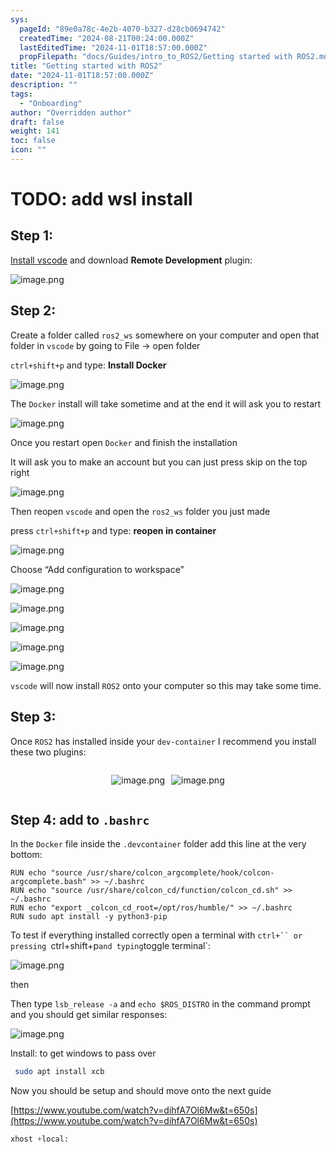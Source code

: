 ```yaml
---
sys:
  pageId: "89e0a78c-4e2b-4070-b327-d28cb0694742"
  createdTime: "2024-08-21T00:24:00.000Z"
  lastEditedTime: "2024-11-01T18:57:00.000Z"
  propFilepath: "docs/Guides/intro_to_ROS2/Getting started with ROS2.md"
title: "Getting started with ROS2"
date: "2024-11-01T18:57:00.000Z"
description: ""
tags:
  - "Onboarding"
author: "Overridden author"
draft: false
weight: 141
toc: false
icon: ""
---
```


# TODO: add wsl install

## Step 1:

[Install vscode](https://code.visualstudio.com/download) and download **Remote Development** plugin:

![image.png](https://prod-files-secure.s3.us-west-2.amazonaws.com/d518164a-d88e-44d1-a4ee-3adb3bd8bce0/efb52993-1881-4a40-b95e-6f020334f022/image.png?X-Amz-Algorithm=AWS4-HMAC-SHA256&X-Amz-Content-Sha256=UNSIGNED-PAYLOAD&X-Amz-Credential=ASIAZI2LB466WITZBAXQ%2F20250328%2Fus-west-2%2Fs3%2Faws4_request&X-Amz-Date=20250328T003830Z&X-Amz-Expires=3600&X-Amz-Security-Token=IQoJb3JpZ2luX2VjEOn%2F%2F%2F%2F%2F%2F%2F%2F%2F%2FwEaCXVzLXdlc3QtMiJIMEYCIQDPJ4rw%2FnTo1Z6Hn7Kh18tHMUv0FAEXzTxO2QjsKPrBNgIhAKzU2kz5cSutonFrFbWhiBp3ZywTZ%2BUZuBhGmgIjE%2FIuKv8DCFIQABoMNjM3NDIzMTgzODA1IgyaEiFAjavjXnuJPFkq3ANSgZKyqtrHmT4c%2BmCcBHXk8z7RxRD6tl4GaVJIPkqGUOVeXkqufm%2Bpv1Ax6eE6gQLyRWNmZw3ANSgxR2E4uCYdwBgDEgL7Vv5NCl0SY32G8JX4XAZk0Ldc7r9wai8tiKYp7%2FGD%2BgNhbUHMP3gaRL0p67%2BurIpJsluggVH9npQzyqdOG9ZOYdUaAfgcjyUgULNRiQY8aozpw26%2BVboOte9GHyYLBdI49CE%2FCn5kyl5YL3Vs87AZLiqYOQ3irihg1dl9P0oZCWeYsDWUTR9QL%2FMxNUHP2wvzpdjArVaBsrcqCRbNuU%2Fmk%2B%2BkcggFkspXApfdE%2Fg75IT%2Fq8fAlkIJ2LlvumQmr5fVLtJfnY6FJIEVccwXz64wLQajQQz6P2g7taxkeGDYwz8LIM0e0sWCdhgcuTDbBG%2Bzbz7BOKbmOesBjrb5ANHPSMSd02AZ2siV9ioD3DW0OcnlkgoILtNTvNOtPtafUM00vpExwOTQPwjYH%2FIccjd9ZH7HueXO6T1qvtKi%2B1QzbyYxMhDe681OBWdvWYZ%2BBBRJ%2FSkjL1C1s3dRdBNzXxeMkfb5n0Co9Pt26KQbRkt691VrN9uxf8lm4KtDYbuVxQ1aVYPUwP9xxhzH2a7Ewbz42Krex60zDzCc3Je%2FBjqkAfZu%2BE0RN9XPpNTyvTDUtzXcz%2BSxFD1eKriz7%2BtmAkO8o1JqLLZZNfjI%2BZ3jBexZ6M0bafpNNm%2Bp32CeNvQFgUWWPCQiwsZQNmd9H13KEIH2b5hEhDYj9ewn40p71jUbcrRsDmWvLv9i7COsPXo50vS10aP%2BvWg5Xps111pjPPlIlFxF48loQ57iJk0%2BOzvQxVI6ReT7eiZIUXbhYq0PLB3f7rm7&X-Amz-Signature=6611e70becd41ef5b7026018a600d1ec8f9938119694e5ad40b421264e035b9a&X-Amz-SignedHeaders=host&x-id=GetObject)

## Step 2:

Create a folder called `ros2_ws` somewhere on your computer and open that folder in `vscode` by going to File → open folder 

`ctrl+shift+p` and type: **Install Docker**

![image.png](https://prod-files-secure.s3.us-west-2.amazonaws.com/d518164a-d88e-44d1-a4ee-3adb3bd8bce0/2269dc0e-1cd5-47ff-bceb-c04ad9b2eab0/image.png?X-Amz-Algorithm=AWS4-HMAC-SHA256&X-Amz-Content-Sha256=UNSIGNED-PAYLOAD&X-Amz-Credential=ASIAZI2LB466WITZBAXQ%2F20250328%2Fus-west-2%2Fs3%2Faws4_request&X-Amz-Date=20250328T003830Z&X-Amz-Expires=3600&X-Amz-Security-Token=IQoJb3JpZ2luX2VjEOn%2F%2F%2F%2F%2F%2F%2F%2F%2F%2FwEaCXVzLXdlc3QtMiJIMEYCIQDPJ4rw%2FnTo1Z6Hn7Kh18tHMUv0FAEXzTxO2QjsKPrBNgIhAKzU2kz5cSutonFrFbWhiBp3ZywTZ%2BUZuBhGmgIjE%2FIuKv8DCFIQABoMNjM3NDIzMTgzODA1IgyaEiFAjavjXnuJPFkq3ANSgZKyqtrHmT4c%2BmCcBHXk8z7RxRD6tl4GaVJIPkqGUOVeXkqufm%2Bpv1Ax6eE6gQLyRWNmZw3ANSgxR2E4uCYdwBgDEgL7Vv5NCl0SY32G8JX4XAZk0Ldc7r9wai8tiKYp7%2FGD%2BgNhbUHMP3gaRL0p67%2BurIpJsluggVH9npQzyqdOG9ZOYdUaAfgcjyUgULNRiQY8aozpw26%2BVboOte9GHyYLBdI49CE%2FCn5kyl5YL3Vs87AZLiqYOQ3irihg1dl9P0oZCWeYsDWUTR9QL%2FMxNUHP2wvzpdjArVaBsrcqCRbNuU%2Fmk%2B%2BkcggFkspXApfdE%2Fg75IT%2Fq8fAlkIJ2LlvumQmr5fVLtJfnY6FJIEVccwXz64wLQajQQz6P2g7taxkeGDYwz8LIM0e0sWCdhgcuTDbBG%2Bzbz7BOKbmOesBjrb5ANHPSMSd02AZ2siV9ioD3DW0OcnlkgoILtNTvNOtPtafUM00vpExwOTQPwjYH%2FIccjd9ZH7HueXO6T1qvtKi%2B1QzbyYxMhDe681OBWdvWYZ%2BBBRJ%2FSkjL1C1s3dRdBNzXxeMkfb5n0Co9Pt26KQbRkt691VrN9uxf8lm4KtDYbuVxQ1aVYPUwP9xxhzH2a7Ewbz42Krex60zDzCc3Je%2FBjqkAfZu%2BE0RN9XPpNTyvTDUtzXcz%2BSxFD1eKriz7%2BtmAkO8o1JqLLZZNfjI%2BZ3jBexZ6M0bafpNNm%2Bp32CeNvQFgUWWPCQiwsZQNmd9H13KEIH2b5hEhDYj9ewn40p71jUbcrRsDmWvLv9i7COsPXo50vS10aP%2BvWg5Xps111pjPPlIlFxF48loQ57iJk0%2BOzvQxVI6ReT7eiZIUXbhYq0PLB3f7rm7&X-Amz-Signature=002594bcc330c24381d5dff9c9757fe5039be05e8685ee10aa40539add780386&X-Amz-SignedHeaders=host&x-id=GetObject)

The `Docker` install will take sometime and at the end it will ask you to restart

![image.png](https://prod-files-secure.s3.us-west-2.amazonaws.com/d518164a-d88e-44d1-a4ee-3adb3bd8bce0/ed233f78-be33-4b1f-b89c-9c346c0e961e/image.png?X-Amz-Algorithm=AWS4-HMAC-SHA256&X-Amz-Content-Sha256=UNSIGNED-PAYLOAD&X-Amz-Credential=ASIAZI2LB466WITZBAXQ%2F20250328%2Fus-west-2%2Fs3%2Faws4_request&X-Amz-Date=20250328T003830Z&X-Amz-Expires=3600&X-Amz-Security-Token=IQoJb3JpZ2luX2VjEOn%2F%2F%2F%2F%2F%2F%2F%2F%2F%2FwEaCXVzLXdlc3QtMiJIMEYCIQDPJ4rw%2FnTo1Z6Hn7Kh18tHMUv0FAEXzTxO2QjsKPrBNgIhAKzU2kz5cSutonFrFbWhiBp3ZywTZ%2BUZuBhGmgIjE%2FIuKv8DCFIQABoMNjM3NDIzMTgzODA1IgyaEiFAjavjXnuJPFkq3ANSgZKyqtrHmT4c%2BmCcBHXk8z7RxRD6tl4GaVJIPkqGUOVeXkqufm%2Bpv1Ax6eE6gQLyRWNmZw3ANSgxR2E4uCYdwBgDEgL7Vv5NCl0SY32G8JX4XAZk0Ldc7r9wai8tiKYp7%2FGD%2BgNhbUHMP3gaRL0p67%2BurIpJsluggVH9npQzyqdOG9ZOYdUaAfgcjyUgULNRiQY8aozpw26%2BVboOte9GHyYLBdI49CE%2FCn5kyl5YL3Vs87AZLiqYOQ3irihg1dl9P0oZCWeYsDWUTR9QL%2FMxNUHP2wvzpdjArVaBsrcqCRbNuU%2Fmk%2B%2BkcggFkspXApfdE%2Fg75IT%2Fq8fAlkIJ2LlvumQmr5fVLtJfnY6FJIEVccwXz64wLQajQQz6P2g7taxkeGDYwz8LIM0e0sWCdhgcuTDbBG%2Bzbz7BOKbmOesBjrb5ANHPSMSd02AZ2siV9ioD3DW0OcnlkgoILtNTvNOtPtafUM00vpExwOTQPwjYH%2FIccjd9ZH7HueXO6T1qvtKi%2B1QzbyYxMhDe681OBWdvWYZ%2BBBRJ%2FSkjL1C1s3dRdBNzXxeMkfb5n0Co9Pt26KQbRkt691VrN9uxf8lm4KtDYbuVxQ1aVYPUwP9xxhzH2a7Ewbz42Krex60zDzCc3Je%2FBjqkAfZu%2BE0RN9XPpNTyvTDUtzXcz%2BSxFD1eKriz7%2BtmAkO8o1JqLLZZNfjI%2BZ3jBexZ6M0bafpNNm%2Bp32CeNvQFgUWWPCQiwsZQNmd9H13KEIH2b5hEhDYj9ewn40p71jUbcrRsDmWvLv9i7COsPXo50vS10aP%2BvWg5Xps111pjPPlIlFxF48loQ57iJk0%2BOzvQxVI6ReT7eiZIUXbhYq0PLB3f7rm7&X-Amz-Signature=31981e4f893b76747805b8f6c05d6b20e6249877d0d34c5922ef37ae00dffc9c&X-Amz-SignedHeaders=host&x-id=GetObject)

Once you restart open `Docker` and finish the installation

It will ask you to make an account but you can just press skip on the top right

![image.png](https://prod-files-secure.s3.us-west-2.amazonaws.com/d518164a-d88e-44d1-a4ee-3adb3bd8bce0/21010ad9-1659-4fd9-9f59-9932a09b2a3d/image.png?X-Amz-Algorithm=AWS4-HMAC-SHA256&X-Amz-Content-Sha256=UNSIGNED-PAYLOAD&X-Amz-Credential=ASIAZI2LB466WITZBAXQ%2F20250328%2Fus-west-2%2Fs3%2Faws4_request&X-Amz-Date=20250328T003830Z&X-Amz-Expires=3600&X-Amz-Security-Token=IQoJb3JpZ2luX2VjEOn%2F%2F%2F%2F%2F%2F%2F%2F%2F%2FwEaCXVzLXdlc3QtMiJIMEYCIQDPJ4rw%2FnTo1Z6Hn7Kh18tHMUv0FAEXzTxO2QjsKPrBNgIhAKzU2kz5cSutonFrFbWhiBp3ZywTZ%2BUZuBhGmgIjE%2FIuKv8DCFIQABoMNjM3NDIzMTgzODA1IgyaEiFAjavjXnuJPFkq3ANSgZKyqtrHmT4c%2BmCcBHXk8z7RxRD6tl4GaVJIPkqGUOVeXkqufm%2Bpv1Ax6eE6gQLyRWNmZw3ANSgxR2E4uCYdwBgDEgL7Vv5NCl0SY32G8JX4XAZk0Ldc7r9wai8tiKYp7%2FGD%2BgNhbUHMP3gaRL0p67%2BurIpJsluggVH9npQzyqdOG9ZOYdUaAfgcjyUgULNRiQY8aozpw26%2BVboOte9GHyYLBdI49CE%2FCn5kyl5YL3Vs87AZLiqYOQ3irihg1dl9P0oZCWeYsDWUTR9QL%2FMxNUHP2wvzpdjArVaBsrcqCRbNuU%2Fmk%2B%2BkcggFkspXApfdE%2Fg75IT%2Fq8fAlkIJ2LlvumQmr5fVLtJfnY6FJIEVccwXz64wLQajQQz6P2g7taxkeGDYwz8LIM0e0sWCdhgcuTDbBG%2Bzbz7BOKbmOesBjrb5ANHPSMSd02AZ2siV9ioD3DW0OcnlkgoILtNTvNOtPtafUM00vpExwOTQPwjYH%2FIccjd9ZH7HueXO6T1qvtKi%2B1QzbyYxMhDe681OBWdvWYZ%2BBBRJ%2FSkjL1C1s3dRdBNzXxeMkfb5n0Co9Pt26KQbRkt691VrN9uxf8lm4KtDYbuVxQ1aVYPUwP9xxhzH2a7Ewbz42Krex60zDzCc3Je%2FBjqkAfZu%2BE0RN9XPpNTyvTDUtzXcz%2BSxFD1eKriz7%2BtmAkO8o1JqLLZZNfjI%2BZ3jBexZ6M0bafpNNm%2Bp32CeNvQFgUWWPCQiwsZQNmd9H13KEIH2b5hEhDYj9ewn40p71jUbcrRsDmWvLv9i7COsPXo50vS10aP%2BvWg5Xps111pjPPlIlFxF48loQ57iJk0%2BOzvQxVI6ReT7eiZIUXbhYq0PLB3f7rm7&X-Amz-Signature=1f95f202cf277ca333687c457388dd2ce555ca0fb379a0e91d95ed991c0f6d24&X-Amz-SignedHeaders=host&x-id=GetObject)

Then reopen `vscode` and open the `ros2_ws` folder you just made

press `ctrl+shift+p` and type: **reopen in container**

![image.png](https://prod-files-secure.s3.us-west-2.amazonaws.com/d518164a-d88e-44d1-a4ee-3adb3bd8bce0/4e93b8c2-41ad-488c-8095-c74205196118/image.png?X-Amz-Algorithm=AWS4-HMAC-SHA256&X-Amz-Content-Sha256=UNSIGNED-PAYLOAD&X-Amz-Credential=ASIAZI2LB466WITZBAXQ%2F20250328%2Fus-west-2%2Fs3%2Faws4_request&X-Amz-Date=20250328T003830Z&X-Amz-Expires=3600&X-Amz-Security-Token=IQoJb3JpZ2luX2VjEOn%2F%2F%2F%2F%2F%2F%2F%2F%2F%2FwEaCXVzLXdlc3QtMiJIMEYCIQDPJ4rw%2FnTo1Z6Hn7Kh18tHMUv0FAEXzTxO2QjsKPrBNgIhAKzU2kz5cSutonFrFbWhiBp3ZywTZ%2BUZuBhGmgIjE%2FIuKv8DCFIQABoMNjM3NDIzMTgzODA1IgyaEiFAjavjXnuJPFkq3ANSgZKyqtrHmT4c%2BmCcBHXk8z7RxRD6tl4GaVJIPkqGUOVeXkqufm%2Bpv1Ax6eE6gQLyRWNmZw3ANSgxR2E4uCYdwBgDEgL7Vv5NCl0SY32G8JX4XAZk0Ldc7r9wai8tiKYp7%2FGD%2BgNhbUHMP3gaRL0p67%2BurIpJsluggVH9npQzyqdOG9ZOYdUaAfgcjyUgULNRiQY8aozpw26%2BVboOte9GHyYLBdI49CE%2FCn5kyl5YL3Vs87AZLiqYOQ3irihg1dl9P0oZCWeYsDWUTR9QL%2FMxNUHP2wvzpdjArVaBsrcqCRbNuU%2Fmk%2B%2BkcggFkspXApfdE%2Fg75IT%2Fq8fAlkIJ2LlvumQmr5fVLtJfnY6FJIEVccwXz64wLQajQQz6P2g7taxkeGDYwz8LIM0e0sWCdhgcuTDbBG%2Bzbz7BOKbmOesBjrb5ANHPSMSd02AZ2siV9ioD3DW0OcnlkgoILtNTvNOtPtafUM00vpExwOTQPwjYH%2FIccjd9ZH7HueXO6T1qvtKi%2B1QzbyYxMhDe681OBWdvWYZ%2BBBRJ%2FSkjL1C1s3dRdBNzXxeMkfb5n0Co9Pt26KQbRkt691VrN9uxf8lm4KtDYbuVxQ1aVYPUwP9xxhzH2a7Ewbz42Krex60zDzCc3Je%2FBjqkAfZu%2BE0RN9XPpNTyvTDUtzXcz%2BSxFD1eKriz7%2BtmAkO8o1JqLLZZNfjI%2BZ3jBexZ6M0bafpNNm%2Bp32CeNvQFgUWWPCQiwsZQNmd9H13KEIH2b5hEhDYj9ewn40p71jUbcrRsDmWvLv9i7COsPXo50vS10aP%2BvWg5Xps111pjPPlIlFxF48loQ57iJk0%2BOzvQxVI6ReT7eiZIUXbhYq0PLB3f7rm7&X-Amz-Signature=5a62b06948158d8633373ec9f8b1f9d3807e29b6b020ed686eb2de19753a6f1b&X-Amz-SignedHeaders=host&x-id=GetObject)

Choose “Add configuration to workspace”

![image.png](https://prod-files-secure.s3.us-west-2.amazonaws.com/d518164a-d88e-44d1-a4ee-3adb3bd8bce0/9560b282-5060-4989-ba37-97e7b2c22476/image.png?X-Amz-Algorithm=AWS4-HMAC-SHA256&X-Amz-Content-Sha256=UNSIGNED-PAYLOAD&X-Amz-Credential=ASIAZI2LB466WITZBAXQ%2F20250328%2Fus-west-2%2Fs3%2Faws4_request&X-Amz-Date=20250328T003830Z&X-Amz-Expires=3600&X-Amz-Security-Token=IQoJb3JpZ2luX2VjEOn%2F%2F%2F%2F%2F%2F%2F%2F%2F%2FwEaCXVzLXdlc3QtMiJIMEYCIQDPJ4rw%2FnTo1Z6Hn7Kh18tHMUv0FAEXzTxO2QjsKPrBNgIhAKzU2kz5cSutonFrFbWhiBp3ZywTZ%2BUZuBhGmgIjE%2FIuKv8DCFIQABoMNjM3NDIzMTgzODA1IgyaEiFAjavjXnuJPFkq3ANSgZKyqtrHmT4c%2BmCcBHXk8z7RxRD6tl4GaVJIPkqGUOVeXkqufm%2Bpv1Ax6eE6gQLyRWNmZw3ANSgxR2E4uCYdwBgDEgL7Vv5NCl0SY32G8JX4XAZk0Ldc7r9wai8tiKYp7%2FGD%2BgNhbUHMP3gaRL0p67%2BurIpJsluggVH9npQzyqdOG9ZOYdUaAfgcjyUgULNRiQY8aozpw26%2BVboOte9GHyYLBdI49CE%2FCn5kyl5YL3Vs87AZLiqYOQ3irihg1dl9P0oZCWeYsDWUTR9QL%2FMxNUHP2wvzpdjArVaBsrcqCRbNuU%2Fmk%2B%2BkcggFkspXApfdE%2Fg75IT%2Fq8fAlkIJ2LlvumQmr5fVLtJfnY6FJIEVccwXz64wLQajQQz6P2g7taxkeGDYwz8LIM0e0sWCdhgcuTDbBG%2Bzbz7BOKbmOesBjrb5ANHPSMSd02AZ2siV9ioD3DW0OcnlkgoILtNTvNOtPtafUM00vpExwOTQPwjYH%2FIccjd9ZH7HueXO6T1qvtKi%2B1QzbyYxMhDe681OBWdvWYZ%2BBBRJ%2FSkjL1C1s3dRdBNzXxeMkfb5n0Co9Pt26KQbRkt691VrN9uxf8lm4KtDYbuVxQ1aVYPUwP9xxhzH2a7Ewbz42Krex60zDzCc3Je%2FBjqkAfZu%2BE0RN9XPpNTyvTDUtzXcz%2BSxFD1eKriz7%2BtmAkO8o1JqLLZZNfjI%2BZ3jBexZ6M0bafpNNm%2Bp32CeNvQFgUWWPCQiwsZQNmd9H13KEIH2b5hEhDYj9ewn40p71jUbcrRsDmWvLv9i7COsPXo50vS10aP%2BvWg5Xps111pjPPlIlFxF48loQ57iJk0%2BOzvQxVI6ReT7eiZIUXbhYq0PLB3f7rm7&X-Amz-Signature=46dd49d52de05bf6b18163285a9780f671c0be9a1741833259dc63a1fb9cbca8&X-Amz-SignedHeaders=host&x-id=GetObject)

![image.png](https://prod-files-secure.s3.us-west-2.amazonaws.com/d518164a-d88e-44d1-a4ee-3adb3bd8bce0/2ee63f81-886b-48e8-a553-dc6e5eac99e4/image.png?X-Amz-Algorithm=AWS4-HMAC-SHA256&X-Amz-Content-Sha256=UNSIGNED-PAYLOAD&X-Amz-Credential=ASIAZI2LB466WITZBAXQ%2F20250328%2Fus-west-2%2Fs3%2Faws4_request&X-Amz-Date=20250328T003830Z&X-Amz-Expires=3600&X-Amz-Security-Token=IQoJb3JpZ2luX2VjEOn%2F%2F%2F%2F%2F%2F%2F%2F%2F%2FwEaCXVzLXdlc3QtMiJIMEYCIQDPJ4rw%2FnTo1Z6Hn7Kh18tHMUv0FAEXzTxO2QjsKPrBNgIhAKzU2kz5cSutonFrFbWhiBp3ZywTZ%2BUZuBhGmgIjE%2FIuKv8DCFIQABoMNjM3NDIzMTgzODA1IgyaEiFAjavjXnuJPFkq3ANSgZKyqtrHmT4c%2BmCcBHXk8z7RxRD6tl4GaVJIPkqGUOVeXkqufm%2Bpv1Ax6eE6gQLyRWNmZw3ANSgxR2E4uCYdwBgDEgL7Vv5NCl0SY32G8JX4XAZk0Ldc7r9wai8tiKYp7%2FGD%2BgNhbUHMP3gaRL0p67%2BurIpJsluggVH9npQzyqdOG9ZOYdUaAfgcjyUgULNRiQY8aozpw26%2BVboOte9GHyYLBdI49CE%2FCn5kyl5YL3Vs87AZLiqYOQ3irihg1dl9P0oZCWeYsDWUTR9QL%2FMxNUHP2wvzpdjArVaBsrcqCRbNuU%2Fmk%2B%2BkcggFkspXApfdE%2Fg75IT%2Fq8fAlkIJ2LlvumQmr5fVLtJfnY6FJIEVccwXz64wLQajQQz6P2g7taxkeGDYwz8LIM0e0sWCdhgcuTDbBG%2Bzbz7BOKbmOesBjrb5ANHPSMSd02AZ2siV9ioD3DW0OcnlkgoILtNTvNOtPtafUM00vpExwOTQPwjYH%2FIccjd9ZH7HueXO6T1qvtKi%2B1QzbyYxMhDe681OBWdvWYZ%2BBBRJ%2FSkjL1C1s3dRdBNzXxeMkfb5n0Co9Pt26KQbRkt691VrN9uxf8lm4KtDYbuVxQ1aVYPUwP9xxhzH2a7Ewbz42Krex60zDzCc3Je%2FBjqkAfZu%2BE0RN9XPpNTyvTDUtzXcz%2BSxFD1eKriz7%2BtmAkO8o1JqLLZZNfjI%2BZ3jBexZ6M0bafpNNm%2Bp32CeNvQFgUWWPCQiwsZQNmd9H13KEIH2b5hEhDYj9ewn40p71jUbcrRsDmWvLv9i7COsPXo50vS10aP%2BvWg5Xps111pjPPlIlFxF48loQ57iJk0%2BOzvQxVI6ReT7eiZIUXbhYq0PLB3f7rm7&X-Amz-Signature=34fe81ab9fb021d61745b7a820801ff9094af0568cbbd63af4e2af0cd5090028&X-Amz-SignedHeaders=host&x-id=GetObject)

![image.png](https://prod-files-secure.s3.us-west-2.amazonaws.com/d518164a-d88e-44d1-a4ee-3adb3bd8bce0/ae1580b2-b048-407e-aed9-b584224a7a04/image.png?X-Amz-Algorithm=AWS4-HMAC-SHA256&X-Amz-Content-Sha256=UNSIGNED-PAYLOAD&X-Amz-Credential=ASIAZI2LB466WITZBAXQ%2F20250328%2Fus-west-2%2Fs3%2Faws4_request&X-Amz-Date=20250328T003830Z&X-Amz-Expires=3600&X-Amz-Security-Token=IQoJb3JpZ2luX2VjEOn%2F%2F%2F%2F%2F%2F%2F%2F%2F%2FwEaCXVzLXdlc3QtMiJIMEYCIQDPJ4rw%2FnTo1Z6Hn7Kh18tHMUv0FAEXzTxO2QjsKPrBNgIhAKzU2kz5cSutonFrFbWhiBp3ZywTZ%2BUZuBhGmgIjE%2FIuKv8DCFIQABoMNjM3NDIzMTgzODA1IgyaEiFAjavjXnuJPFkq3ANSgZKyqtrHmT4c%2BmCcBHXk8z7RxRD6tl4GaVJIPkqGUOVeXkqufm%2Bpv1Ax6eE6gQLyRWNmZw3ANSgxR2E4uCYdwBgDEgL7Vv5NCl0SY32G8JX4XAZk0Ldc7r9wai8tiKYp7%2FGD%2BgNhbUHMP3gaRL0p67%2BurIpJsluggVH9npQzyqdOG9ZOYdUaAfgcjyUgULNRiQY8aozpw26%2BVboOte9GHyYLBdI49CE%2FCn5kyl5YL3Vs87AZLiqYOQ3irihg1dl9P0oZCWeYsDWUTR9QL%2FMxNUHP2wvzpdjArVaBsrcqCRbNuU%2Fmk%2B%2BkcggFkspXApfdE%2Fg75IT%2Fq8fAlkIJ2LlvumQmr5fVLtJfnY6FJIEVccwXz64wLQajQQz6P2g7taxkeGDYwz8LIM0e0sWCdhgcuTDbBG%2Bzbz7BOKbmOesBjrb5ANHPSMSd02AZ2siV9ioD3DW0OcnlkgoILtNTvNOtPtafUM00vpExwOTQPwjYH%2FIccjd9ZH7HueXO6T1qvtKi%2B1QzbyYxMhDe681OBWdvWYZ%2BBBRJ%2FSkjL1C1s3dRdBNzXxeMkfb5n0Co9Pt26KQbRkt691VrN9uxf8lm4KtDYbuVxQ1aVYPUwP9xxhzH2a7Ewbz42Krex60zDzCc3Je%2FBjqkAfZu%2BE0RN9XPpNTyvTDUtzXcz%2BSxFD1eKriz7%2BtmAkO8o1JqLLZZNfjI%2BZ3jBexZ6M0bafpNNm%2Bp32CeNvQFgUWWPCQiwsZQNmd9H13KEIH2b5hEhDYj9ewn40p71jUbcrRsDmWvLv9i7COsPXo50vS10aP%2BvWg5Xps111pjPPlIlFxF48loQ57iJk0%2BOzvQxVI6ReT7eiZIUXbhYq0PLB3f7rm7&X-Amz-Signature=e0f366b1969f63f6c6a89a7bb1aea5b7fe07dcdedb50fa6d835636ad8110c3a8&X-Amz-SignedHeaders=host&x-id=GetObject)

![image.png](https://prod-files-secure.s3.us-west-2.amazonaws.com/d518164a-d88e-44d1-a4ee-3adb3bd8bce0/53255b28-f75e-430f-b9e3-c0ac8577e42b/image.png?X-Amz-Algorithm=AWS4-HMAC-SHA256&X-Amz-Content-Sha256=UNSIGNED-PAYLOAD&X-Amz-Credential=ASIAZI2LB466WITZBAXQ%2F20250328%2Fus-west-2%2Fs3%2Faws4_request&X-Amz-Date=20250328T003830Z&X-Amz-Expires=3600&X-Amz-Security-Token=IQoJb3JpZ2luX2VjEOn%2F%2F%2F%2F%2F%2F%2F%2F%2F%2FwEaCXVzLXdlc3QtMiJIMEYCIQDPJ4rw%2FnTo1Z6Hn7Kh18tHMUv0FAEXzTxO2QjsKPrBNgIhAKzU2kz5cSutonFrFbWhiBp3ZywTZ%2BUZuBhGmgIjE%2FIuKv8DCFIQABoMNjM3NDIzMTgzODA1IgyaEiFAjavjXnuJPFkq3ANSgZKyqtrHmT4c%2BmCcBHXk8z7RxRD6tl4GaVJIPkqGUOVeXkqufm%2Bpv1Ax6eE6gQLyRWNmZw3ANSgxR2E4uCYdwBgDEgL7Vv5NCl0SY32G8JX4XAZk0Ldc7r9wai8tiKYp7%2FGD%2BgNhbUHMP3gaRL0p67%2BurIpJsluggVH9npQzyqdOG9ZOYdUaAfgcjyUgULNRiQY8aozpw26%2BVboOte9GHyYLBdI49CE%2FCn5kyl5YL3Vs87AZLiqYOQ3irihg1dl9P0oZCWeYsDWUTR9QL%2FMxNUHP2wvzpdjArVaBsrcqCRbNuU%2Fmk%2B%2BkcggFkspXApfdE%2Fg75IT%2Fq8fAlkIJ2LlvumQmr5fVLtJfnY6FJIEVccwXz64wLQajQQz6P2g7taxkeGDYwz8LIM0e0sWCdhgcuTDbBG%2Bzbz7BOKbmOesBjrb5ANHPSMSd02AZ2siV9ioD3DW0OcnlkgoILtNTvNOtPtafUM00vpExwOTQPwjYH%2FIccjd9ZH7HueXO6T1qvtKi%2B1QzbyYxMhDe681OBWdvWYZ%2BBBRJ%2FSkjL1C1s3dRdBNzXxeMkfb5n0Co9Pt26KQbRkt691VrN9uxf8lm4KtDYbuVxQ1aVYPUwP9xxhzH2a7Ewbz42Krex60zDzCc3Je%2FBjqkAfZu%2BE0RN9XPpNTyvTDUtzXcz%2BSxFD1eKriz7%2BtmAkO8o1JqLLZZNfjI%2BZ3jBexZ6M0bafpNNm%2Bp32CeNvQFgUWWPCQiwsZQNmd9H13KEIH2b5hEhDYj9ewn40p71jUbcrRsDmWvLv9i7COsPXo50vS10aP%2BvWg5Xps111pjPPlIlFxF48loQ57iJk0%2BOzvQxVI6ReT7eiZIUXbhYq0PLB3f7rm7&X-Amz-Signature=777d3ccd59f9ea25b2cc5888adb23acab30624e170ce65a7ee2982295826abc7&X-Amz-SignedHeaders=host&x-id=GetObject)

![image.png](https://prod-files-secure.s3.us-west-2.amazonaws.com/d518164a-d88e-44d1-a4ee-3adb3bd8bce0/7c562767-5af9-4ffb-97d1-327bcdf4ee00/image.png?X-Amz-Algorithm=AWS4-HMAC-SHA256&X-Amz-Content-Sha256=UNSIGNED-PAYLOAD&X-Amz-Credential=ASIAZI2LB466WITZBAXQ%2F20250328%2Fus-west-2%2Fs3%2Faws4_request&X-Amz-Date=20250328T003830Z&X-Amz-Expires=3600&X-Amz-Security-Token=IQoJb3JpZ2luX2VjEOn%2F%2F%2F%2F%2F%2F%2F%2F%2F%2FwEaCXVzLXdlc3QtMiJIMEYCIQDPJ4rw%2FnTo1Z6Hn7Kh18tHMUv0FAEXzTxO2QjsKPrBNgIhAKzU2kz5cSutonFrFbWhiBp3ZywTZ%2BUZuBhGmgIjE%2FIuKv8DCFIQABoMNjM3NDIzMTgzODA1IgyaEiFAjavjXnuJPFkq3ANSgZKyqtrHmT4c%2BmCcBHXk8z7RxRD6tl4GaVJIPkqGUOVeXkqufm%2Bpv1Ax6eE6gQLyRWNmZw3ANSgxR2E4uCYdwBgDEgL7Vv5NCl0SY32G8JX4XAZk0Ldc7r9wai8tiKYp7%2FGD%2BgNhbUHMP3gaRL0p67%2BurIpJsluggVH9npQzyqdOG9ZOYdUaAfgcjyUgULNRiQY8aozpw26%2BVboOte9GHyYLBdI49CE%2FCn5kyl5YL3Vs87AZLiqYOQ3irihg1dl9P0oZCWeYsDWUTR9QL%2FMxNUHP2wvzpdjArVaBsrcqCRbNuU%2Fmk%2B%2BkcggFkspXApfdE%2Fg75IT%2Fq8fAlkIJ2LlvumQmr5fVLtJfnY6FJIEVccwXz64wLQajQQz6P2g7taxkeGDYwz8LIM0e0sWCdhgcuTDbBG%2Bzbz7BOKbmOesBjrb5ANHPSMSd02AZ2siV9ioD3DW0OcnlkgoILtNTvNOtPtafUM00vpExwOTQPwjYH%2FIccjd9ZH7HueXO6T1qvtKi%2B1QzbyYxMhDe681OBWdvWYZ%2BBBRJ%2FSkjL1C1s3dRdBNzXxeMkfb5n0Co9Pt26KQbRkt691VrN9uxf8lm4KtDYbuVxQ1aVYPUwP9xxhzH2a7Ewbz42Krex60zDzCc3Je%2FBjqkAfZu%2BE0RN9XPpNTyvTDUtzXcz%2BSxFD1eKriz7%2BtmAkO8o1JqLLZZNfjI%2BZ3jBexZ6M0bafpNNm%2Bp32CeNvQFgUWWPCQiwsZQNmd9H13KEIH2b5hEhDYj9ewn40p71jUbcrRsDmWvLv9i7COsPXo50vS10aP%2BvWg5Xps111pjPPlIlFxF48loQ57iJk0%2BOzvQxVI6ReT7eiZIUXbhYq0PLB3f7rm7&X-Amz-Signature=e3cb754aaad0b953b3862728c35db9e1915ab1ce1c6bc7d79ce0da39e61262ae&X-Amz-SignedHeaders=host&x-id=GetObject)

`vscode` will now install `ROS2` onto your computer so this may take some time.

## Step 3:

Once `ROS2` has installed inside your `dev-container` I recommend you install these two plugins:

<div style="display: flex;flex-direction: row; column-gap:10px; max-width: 630px;justify-content: center;">
<div>

![image.png](https://prod-files-secure.s3.us-west-2.amazonaws.com/d518164a-d88e-44d1-a4ee-3adb3bd8bce0/3fc3d550-5a54-4ba1-ba6b-faa01cdb7369/image.png?X-Amz-Algorithm=AWS4-HMAC-SHA256&X-Amz-Content-Sha256=UNSIGNED-PAYLOAD&X-Amz-Credential=ASIAZI2LB466YNAGED77%2F20250328%2Fus-west-2%2Fs3%2Faws4_request&X-Amz-Date=20250328T003837Z&X-Amz-Expires=3600&X-Amz-Security-Token=IQoJb3JpZ2luX2VjEOn%2F%2F%2F%2F%2F%2F%2F%2F%2F%2FwEaCXVzLXdlc3QtMiJHMEUCIDgNM03n363iOTvTjq8vK5K6hu7%2FC7%2BofMYjlQ%2Fx8mcOAiEAj0u1TKKAvLf4ic7%2FhTv%2BoMKySLNNtHa1WUKP1efY9%2FIq%2FwMIUhAAGgw2Mzc0MjMxODM4MDUiDMAzjAcKABpHfC0g1yrcA6lWD%2FXhQfHTT%2Fh8SfHIcNDx9DtYL8yEno7H9%2FN6sW4UrkKrgsSyoUDP7CEgbIkc3z97Ml0dj1feuiOJX%2F0X7f0%2Fy30btS1OHn1Y%2BXyOtLRZEglxDxYQ8sFpMP5e0ymLt5SDL1jB4NWCSmeQcLm1Vd%2Bf%2FIqmNIpgbYt%2F5oQrZt%2FdcbTPtavkhwkcsrs%2Fp2YNn2IWnaRBRWyoruxk6yAb%2BLleeDVUMDrUzXedBp0QQ9swF25nPSz7ala4Ak9gPtcDlk%2Bl3KubunIzMknXk3s4fGukNrkk5FTVZn7W6%2FIkAXztB2VCkHHNyof3ZnlkWhUK2%2BptXxDe12taUZe24%2FXvLzAMgSdRxynNiSJwmLwGTGelmg9iGsb%2F4Be9aok7iXq6bEhDpS93UxUOlMQNDFfOmlF3CnZZjUKPi8qDWfeDSnOBhvvXQrl3p6gMr4lbOBaulTEHnzKhEGd9EjADHn1XfuGUAyFFjRyyCvzgt4fziyK8zMAABd%2F4xnIPWUoaqpYULvBCzoSytVah3nrel2gE2VBQMMJvcAkB6VBKcWNti8vDPFOj3K4J3fZnQA0S%2Bob%2F3c0hbG1bIyrUB%2FNsx8sinsSPlHRtq4QfPDEMLdSEKeg7X5ylrB6nsgtUct4IMMDal78GOqUBh%2BOLrKGVUQ0h0%2F2KexnK68uFpe5hGEtrS6GMpWI26L4lGgtEBYFwQx%2BbFYaDWj3HU4OPwh0rUi4O2VuUFcOtoNHKXXknF%2BG0MePKga%2BcN%2BHDbIh8IZt%2BjMsoViDybbuMz4QxwfexJUMd4HHnOSBOkGaxY1r9JnAzJD7sQ7L9Sh5KlRtx%2BHNM3QBPSlLKBsdApOp5wAJ9KYb0vjsrZYyG2HJi%2ByuA&X-Amz-Signature=4f79627e5fb5edbf7b1c07209e1b170bafa8acf6839fe32192845f869d4cd792&X-Amz-SignedHeaders=host&x-id=GetObject)

</div>
<div>

![image.png](https://prod-files-secure.s3.us-west-2.amazonaws.com/d518164a-d88e-44d1-a4ee-3adb3bd8bce0/d994cc66-13c2-4093-a5a3-f84cf4601a82/image.png?X-Amz-Algorithm=AWS4-HMAC-SHA256&X-Amz-Content-Sha256=UNSIGNED-PAYLOAD&X-Amz-Credential=ASIAZI2LB466UMKTSKCC%2F20250328%2Fus-west-2%2Fs3%2Faws4_request&X-Amz-Date=20250328T003837Z&X-Amz-Expires=3600&X-Amz-Security-Token=IQoJb3JpZ2luX2VjEOn%2F%2F%2F%2F%2F%2F%2F%2F%2F%2FwEaCXVzLXdlc3QtMiJGMEQCIAyguuGg0%2BZgaSfT8y6%2F25A9XcB%2FCZFWuvFsjjVjrFN9AiBu2cVqzf7cFURr5WX%2FDwxqmhaHZg3qtAsFdR6yC5qg4yr%2FAwhSEAAaDDYzNzQyMzE4MzgwNSIMjRmMeP1PnhuK3SSIKtwDyYlZV4xC2nYfd72Ibx6OJPpGDc8904BxAkLcyTbZb%2FMxdT1aHHxJ4jHpLkP6awC9slStC66nIUyrCPEp6h2vT58U5JtaeF%2BBsgQ%2BqVZwpn7NutAPP3zo3kbGZVh%2BKPzzzgm5vJDWsCp38ywy7hGQbglHOb5g2EJAuJW2c2DTYgSuVng2O9vVaWvbnNsIY9UJfJzi0la2%2BZ9L9Vv7RGhZIcRW0cVZURXfU7boW%2FE%2BrgB4lZqA%2FyK3F61YI1C%2BiUHi%2BD0afyo%2BAM0JugkVJjCrSxuie55fjyfZ8hXTMfAtw9nOgdt1Q%2BZg348mKi0pvf93dFC8jNmfHxHckh%2FuFgnoZFM4AIgrl3N3lC7NZlkvbaYiYSEWhsdO%2FL00a5vRSM6pn2otPV70JKQLU32woaQ9sITZ%2FgHNQjwhbp9rldzQnnMnuC3I%2FrKDKReKbhvDV2fNUrKU7t021P%2Bpi5JfZJLfv5QxNQ2ikXWTrTJwti4%2BqgAsiblFeh%2Fnif5s%2BOdF9gjoySecKBPmszmrtb2nOv%2BTyKnHwAaMmL8T1Y8fdraVZjjfo2x6OTFkpBZJu5tr5LmHbblTu7pHLcLgM1osfFOqVy2cy0Sj31KknX9KVb%2FZDgRqSsk4%2BqBfY%2FUgcBowv9uXvwY6pgH%2FxiQEu0Sapzh2cvRB8KE7j7u%2FDdyKMpJ%2FuFETrh%2Bhf7gSIPrHyzDO%2F0PCuXLaYcC02pMhI45l3AffmPOL2Wbtw%2FmxAHWDA3WMtbtOWG3fYfw61XW%2BVwf2YKL2JUKihnJKE09njD0eMOIpmHQjPgO7awNLYbyFikOiXab%2BoWMPFCIxaU9Bj1shcHYkQX2WhD0ucOAF7zSYhvLnJbcwcm0x6Op5Mrgj&X-Amz-Signature=bbe9058829ffcc5187ad290621d570161f5fd762ddf84cd638145471bec7a4ea&X-Amz-SignedHeaders=host&x-id=GetObject)

</div>
</div>

## Step 4: add to `.bashrc`

In the `Docker` file inside the `.devcontainer` folder add this line at the very bottom: 

```docker
RUN echo "source /usr/share/colcon_argcomplete/hook/colcon-argcomplete.bash" >> ~/.bashrc
RUN echo "source /usr/share/colcon_cd/function/colcon_cd.sh" >> ~/.bashrc
RUN echo "export _colcon_cd_root=/opt/ros/humble/" >> ~/.bashrc
RUN sudo apt install -y python3-pip 
```

To test if everything installed correctly open a terminal with `ctrl+`` or pressing `ctrl+shift+p` and typing `toggle terminal`:

![image.png](https://prod-files-secure.s3.us-west-2.amazonaws.com/d518164a-d88e-44d1-a4ee-3adb3bd8bce0/6a4943d8-b04e-4c02-9a58-775f3384d1a5/image.png?X-Amz-Algorithm=AWS4-HMAC-SHA256&X-Amz-Content-Sha256=UNSIGNED-PAYLOAD&X-Amz-Credential=ASIAZI2LB466WITZBAXQ%2F20250328%2Fus-west-2%2Fs3%2Faws4_request&X-Amz-Date=20250328T003830Z&X-Amz-Expires=3600&X-Amz-Security-Token=IQoJb3JpZ2luX2VjEOn%2F%2F%2F%2F%2F%2F%2F%2F%2F%2FwEaCXVzLXdlc3QtMiJIMEYCIQDPJ4rw%2FnTo1Z6Hn7Kh18tHMUv0FAEXzTxO2QjsKPrBNgIhAKzU2kz5cSutonFrFbWhiBp3ZywTZ%2BUZuBhGmgIjE%2FIuKv8DCFIQABoMNjM3NDIzMTgzODA1IgyaEiFAjavjXnuJPFkq3ANSgZKyqtrHmT4c%2BmCcBHXk8z7RxRD6tl4GaVJIPkqGUOVeXkqufm%2Bpv1Ax6eE6gQLyRWNmZw3ANSgxR2E4uCYdwBgDEgL7Vv5NCl0SY32G8JX4XAZk0Ldc7r9wai8tiKYp7%2FGD%2BgNhbUHMP3gaRL0p67%2BurIpJsluggVH9npQzyqdOG9ZOYdUaAfgcjyUgULNRiQY8aozpw26%2BVboOte9GHyYLBdI49CE%2FCn5kyl5YL3Vs87AZLiqYOQ3irihg1dl9P0oZCWeYsDWUTR9QL%2FMxNUHP2wvzpdjArVaBsrcqCRbNuU%2Fmk%2B%2BkcggFkspXApfdE%2Fg75IT%2Fq8fAlkIJ2LlvumQmr5fVLtJfnY6FJIEVccwXz64wLQajQQz6P2g7taxkeGDYwz8LIM0e0sWCdhgcuTDbBG%2Bzbz7BOKbmOesBjrb5ANHPSMSd02AZ2siV9ioD3DW0OcnlkgoILtNTvNOtPtafUM00vpExwOTQPwjYH%2FIccjd9ZH7HueXO6T1qvtKi%2B1QzbyYxMhDe681OBWdvWYZ%2BBBRJ%2FSkjL1C1s3dRdBNzXxeMkfb5n0Co9Pt26KQbRkt691VrN9uxf8lm4KtDYbuVxQ1aVYPUwP9xxhzH2a7Ewbz42Krex60zDzCc3Je%2FBjqkAfZu%2BE0RN9XPpNTyvTDUtzXcz%2BSxFD1eKriz7%2BtmAkO8o1JqLLZZNfjI%2BZ3jBexZ6M0bafpNNm%2Bp32CeNvQFgUWWPCQiwsZQNmd9H13KEIH2b5hEhDYj9ewn40p71jUbcrRsDmWvLv9i7COsPXo50vS10aP%2BvWg5Xps111pjPPlIlFxF48loQ57iJk0%2BOzvQxVI6ReT7eiZIUXbhYq0PLB3f7rm7&X-Amz-Signature=57386dcd55c63e30e5e48d954b5748ddec6d387a706a0285376f15c572be418b&X-Amz-SignedHeaders=host&x-id=GetObject)

then 

Then type `lsb_release -a` and `echo $ROS_DISTRO` in the command prompt and you should get similar responses:

![image.png](https://prod-files-secure.s3.us-west-2.amazonaws.com/d518164a-d88e-44d1-a4ee-3adb3bd8bce0/3e635dec-a805-4e85-8b9e-d000e5b71a4e/image.png?X-Amz-Algorithm=AWS4-HMAC-SHA256&X-Amz-Content-Sha256=UNSIGNED-PAYLOAD&X-Amz-Credential=ASIAZI2LB466WITZBAXQ%2F20250328%2Fus-west-2%2Fs3%2Faws4_request&X-Amz-Date=20250328T003830Z&X-Amz-Expires=3600&X-Amz-Security-Token=IQoJb3JpZ2luX2VjEOn%2F%2F%2F%2F%2F%2F%2F%2F%2F%2FwEaCXVzLXdlc3QtMiJIMEYCIQDPJ4rw%2FnTo1Z6Hn7Kh18tHMUv0FAEXzTxO2QjsKPrBNgIhAKzU2kz5cSutonFrFbWhiBp3ZywTZ%2BUZuBhGmgIjE%2FIuKv8DCFIQABoMNjM3NDIzMTgzODA1IgyaEiFAjavjXnuJPFkq3ANSgZKyqtrHmT4c%2BmCcBHXk8z7RxRD6tl4GaVJIPkqGUOVeXkqufm%2Bpv1Ax6eE6gQLyRWNmZw3ANSgxR2E4uCYdwBgDEgL7Vv5NCl0SY32G8JX4XAZk0Ldc7r9wai8tiKYp7%2FGD%2BgNhbUHMP3gaRL0p67%2BurIpJsluggVH9npQzyqdOG9ZOYdUaAfgcjyUgULNRiQY8aozpw26%2BVboOte9GHyYLBdI49CE%2FCn5kyl5YL3Vs87AZLiqYOQ3irihg1dl9P0oZCWeYsDWUTR9QL%2FMxNUHP2wvzpdjArVaBsrcqCRbNuU%2Fmk%2B%2BkcggFkspXApfdE%2Fg75IT%2Fq8fAlkIJ2LlvumQmr5fVLtJfnY6FJIEVccwXz64wLQajQQz6P2g7taxkeGDYwz8LIM0e0sWCdhgcuTDbBG%2Bzbz7BOKbmOesBjrb5ANHPSMSd02AZ2siV9ioD3DW0OcnlkgoILtNTvNOtPtafUM00vpExwOTQPwjYH%2FIccjd9ZH7HueXO6T1qvtKi%2B1QzbyYxMhDe681OBWdvWYZ%2BBBRJ%2FSkjL1C1s3dRdBNzXxeMkfb5n0Co9Pt26KQbRkt691VrN9uxf8lm4KtDYbuVxQ1aVYPUwP9xxhzH2a7Ewbz42Krex60zDzCc3Je%2FBjqkAfZu%2BE0RN9XPpNTyvTDUtzXcz%2BSxFD1eKriz7%2BtmAkO8o1JqLLZZNfjI%2BZ3jBexZ6M0bafpNNm%2Bp32CeNvQFgUWWPCQiwsZQNmd9H13KEIH2b5hEhDYj9ewn40p71jUbcrRsDmWvLv9i7COsPXo50vS10aP%2BvWg5Xps111pjPPlIlFxF48loQ57iJk0%2BOzvQxVI6ReT7eiZIUXbhYq0PLB3f7rm7&X-Amz-Signature=797792ad91ddff8ddf84204fefd61d20c9931f83094a039b5522d79ed15f49fb&X-Amz-SignedHeaders=host&x-id=GetObject)

Install:  to get windows to pass over

```bash
 sudo apt install xcb
```

Now you should be setup and should move onto the next guide 

[https://www.youtube.com/watch?v=dihfA7Ol6Mw&t=650s](https://www.youtube.com/watch?v=dihfA7Ol6Mw&t=650s)

```python
xhost +local:
```
